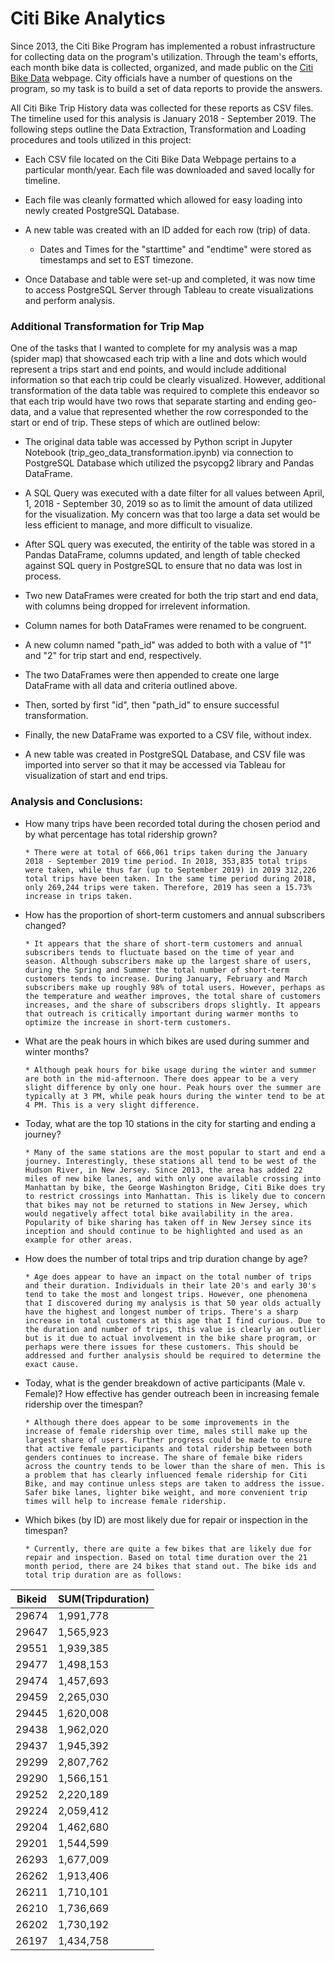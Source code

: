 # Citi Bike Analytics
Since 2013, the Citi Bike Program has implemented a robust infrastructure for collecting data on the program's utilization. Through the team's efforts, each month bike data is collected, organized, and made public on the [Citi Bike Data](https://www.citibikenyc.com/system-data) webpage. City officials have a number of questions on the program, so my task is to build a set of data reports to provide the answers.

All Citi Bike Trip History data was collected for these reports as CSV files. The timeline used for this analysis is January 2018 - September 2019. The following steps outline the Data Extraction, Transformation and Loading procedures and tools utilized in this project:

* Each CSV file located on the Citi Bike Data Webpage pertains to a particular month/year. Each file was downloaded and saved locally for timeline.

* Each file was cleanly formatted which allowed for easy loading into newly created PostgreSQL Database. 

* A new table was created with an ID added for each row (trip) of data.
      
    * Dates and Times for the "starttime" and "endtime" were stored as timestamps and set to EST timezone.

* Once Database and table were set-up and completed, it was now time to access PostgreSQL Server through Tableau to create visualizations and perform analysis.

### Additional Transformation for Trip Map
One of the tasks that I wanted to complete for my analysis was a map (spider map) that showcased each trip with a line and dots which would represent a trips start and end points, and would include additional information so that each trip could be clearly visualized. However, additional transformation of the data table was required to complete this endeavor so that each trip would have two rows that separate starting and ending geo-data, and a value that represented whether the row corresponded to the start or end of trip. These steps of which are outlined below:

* The original data table was accessed by Python script in Jupyter Notebook (trip_geo_data_transformation.ipynb) via connection to PostgreSQL Database which utilized the psycopg2 library and Pandas DataFrame.

* A SQL Query was executed with a date filter for all values between April, 1, 2018 - September 30, 2019 so as to limit the amount of data utilized for the visualization. My concern was that too large a data set would be less efficient to manage, and more difficult to visualize.

* After SQL query was executed, the entirity of the table was stored in a Pandas DataFrame, columns updated, and length of table checked against SQL query in PostgreSQL to ensure that no data was lost in process.

* Two new DataFrames were created for both the trip start and end data, with columns being dropped for irrelevent information.

* Column names for both DataFrames were renamed to be congruent.

* A new column named "path_id" was added to both with a value of "1" and "2" for trip start and end, respectively.

* The two DataFrames were then appended to create one large DataFrame with all data and criteria outlined above.

* Then, sorted by first "id", then "path_id" to ensure successful transformation.

* Finally, the new DataFrame was exported to a CSV file, without index.

* A new table was created in PostgreSQL Database, and CSV file was imported into server so that it may be accessed via Tableau for visualization of start and end trips.

### Analysis and Conclusions:

* How many trips have been recorded total during the chosen period and by what percentage has total ridership grown?
      
      * There were at total of 666,061 trips taken during the January 2018 - September 2019 time period. In 2018, 353,835 total trips were taken, while thus far (up to September 2019) in 2019 312,226 total trips have been taken. In the same time period during 2018, only 269,244 trips were taken. Therefore, 2019 has seen a 15.73% increase in trips taken.
      
* How has the proportion of short-term customers and annual subscribers changed?

      * It appears that the share of short-term customers and annual subscribers tends to fluctuate based on the time of year and season. Although subscribers make up the largest share of users, during the Spring and Summer the total number of short-term customers tends to increase. During January, February and March subscribers make up roughly 98% of total users. However, perhaps as the temperature and weather improves, the total share of customers increases, and the share of subscribers drops slightly. It appears that outreach is critically important during warmer months to optimize the increase in short-term customers.
      
* What are the peak hours in which bikes are used during summer and winter months?

      * Although peak hours for bike usage during the winter and summer are both in the mid-afternoon. There does appear to be a very slight difference by only one hour. Peak hours over the summer are typically at 3 PM, while peak hours during the winter tend to be at 4 PM. This is a very slight difference.
      
* Today, what are the top 10 stations in the city for starting and ending a journey?

      * Many of the same stations are the most popular to start and end a journey. Interestingly, these stations all tend to be west of the Hudson River, in New Jersey. Since 2013, the area has added 22 miles of new bike lanes, and with only one available crossing into Manhattan by bike, the George Washington Bridge, Citi Bike does try to restrict crossings into Manhattan. This is likely due to concern that bikes may not be returned to stations in New Jersey, which would negatively affect total bike availability in the area. Popularity of bike sharing has taken off in New Jersey since its inception and should continue to be highlighted and used as an example for other areas. 
      
* How does the number of total trips and trip duration change by age?

      * Age does appear to have an impact on the total number of trips and their duration. Individuals in their late 20's and early 30's tend to take the most and longest trips. However, one phenomena that I discovered during my analysis is that 50 year olds actually have the highest and longest number of trips. There's a sharp increase in total customers at this age that I find curious. Due to the duration and number of trips, this value is clearly an outlier but is it due to actual involvement in the bike share program, or perhaps were there issues for these customers. This should be addressed and further analysis should be required to determine the exact cause.
      
* Today, what is the gender breakdown of active participants (Male v. Female)? How effective has gender outreach been in increasing female ridership over the timespan?

      * Although there does appear to be some improvements in the increase of female ridership over time, males still make up the largest share of users. Further progress could be made to ensure that active female participants and total ridership between both genders continues to increase. The share of female bike riders across the country tends to be lower than the share of men. This is a problem that has clearly influenced female ridership for Citi Bike, and may continue unless steps are taken to address the issue. Safer bike lanes, lighter bike weight, and more convenient trip times will help to increase female ridership.
      
* Which bikes (by ID) are most likely due for repair or inspection in the timespan?

      * Currently, there are quite a few bikes that are likely due for repair and inspection. Based on total time duration over the 21 month period, there are 24 bikes that stand out. The bike ids and total trip duration are as follows:
      

|Bikeid	|     SUM(Tripduration)|
|-------------    |     -------------|
|29674	|1,991,778|
|29647	|1,565,923|
|29551	|1,939,385|
|29477	|1,498,153|
|29474	|1,457,693|
|29459	|2,265,030|
|29445	|1,620,008|
|29438	|1,962,020|
|29437	|1,945,392|
|29299	|2,807,762|
|29290	|1,566,151|
|29252	|2,220,189|
|29224	|2,059,412|
|29204	|1,462,680|
|29201	|1,544,599|
|26293	|1,677,009|
|26262	|1,913,406|
|26211	|1,710,101|
|26210	|1,736,669|
|26202	|1,730,192|
|26197	|1,434,758|
      
